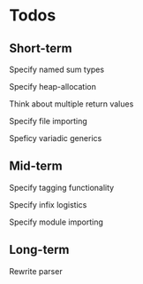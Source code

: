 # Todos

## Short-term

Specify named sum types

Specify heap-allocation

Think about multiple return values

Specify file importing

Speficy variadic generics

## Mid-term

Specify tagging functionality

Specify infix logistics

Specify module importing

## Long-term

Rewrite parser
